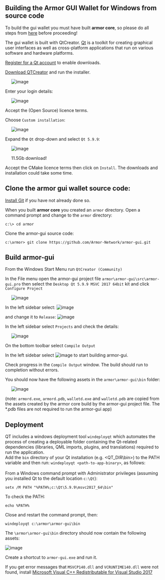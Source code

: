 ## Building the Armor GUI Wallet for Windows from source code

To build the gui wallet you must have built **armor core**, so please do all steps from [here](https://github.com/Armor-Network/armor#building-on-windows) before proceeding!

The gui wallet is built with QtCreator. [Qt](https://www.qt.io/) is a toolkit for creating graphical user interfaces as well as cross-platform applications that run on various software and hardware platforms.

[Register for a Qt account](https://login.qt.io/register) to enable downloads.

[Download QTCreator](https://www.qt.io/download-thank-you?os=windows) and run the installer.

&nbsp;&nbsp;&nbsp;&nbsp;&nbsp;![image](https://user-images.githubusercontent.com/55367064/139972096-ef25cdfd-7525-4289-8b5d-8f988157c081.png)

Enter your login details:

&nbsp;&nbsp;&nbsp;&nbsp;&nbsp;![image](https://user-images.githubusercontent.com/55367064/139973303-235e211c-f79d-4ef3-ac98-d6aee6f38687.png)

Accept the (Open Source) licence terms.

Choose `Custom installation`:

&nbsp;&nbsp;&nbsp;&nbsp;&nbsp;![image](https://user-images.githubusercontent.com/55367064/139974644-dc80f0da-d12e-4f53-b5c9-8a179d506a5a.png)

Expand the `Qt` drop-down and select `Qt 5.9.9`:

&nbsp;&nbsp;&nbsp;&nbsp;&nbsp;![image](https://user-images.githubusercontent.com/55367064/139975495-b2fc491c-7a45-40d6-9b72-9891c9ebab07.png)

&nbsp;&nbsp;&nbsp;&nbsp;&nbsp;11.5Gb download!

Accept the CMake licence terms then click on `Install`.
The downloads and installation could take some time.


## Clone the armor gui wallet source code:

[Install Git](https://github.com/git-for-windows/git/releases/download/v2.33.1.windows.1/Git-2.33.1-64-bit.exe) if you have not already done so.

When you built **armor core** you created an `armor` directory. Open a command prompt and change to the `armor` directory:

	c:\> cd armor

Clone the armor-gui source code:

	c:\armor> git clone https://github.com/Armor-Network/armor-gui.git
  

## Build armor-gui

From the Windows Start Menu run `QtCreator (Community)`

In the File menu open the armor-gui project file `armor\armor-gui\src\armor-gui.pro`
then select the `Desktop Qt 5.9.9 MSVC 2017 64bit` kit and click `Configure Project`

&nbsp;&nbsp;&nbsp;&nbsp;&nbsp;![image](https://user-images.githubusercontent.com/55367064/139990290-6ebf4cb4-fc9f-44ff-8811-b1569699e8f7.png)

In the left sidebar select: ![image](https://user-images.githubusercontent.com/55367064/139995434-a9a6236a-f704-47bb-90e4-720efc101a76.png)

and change it to `Release`: ![image](https://user-images.githubusercontent.com/55367064/139996908-937a5cca-3831-4bd4-83f7-fdec6bcbe2c2.png)

In the left sidebar select `Projects` and check the details:

&nbsp;&nbsp;&nbsp;&nbsp;&nbsp;![image](https://user-images.githubusercontent.com/55367064/139998617-2610ca3a-506b-437d-9379-b172fa987fb4.png)

On the bottom toolbar select `Compile Output`

In the left sidebar select ![image](https://user-images.githubusercontent.com/55367064/139999222-5ce64601-3a58-40df-8269-273acd60ed7b.png) to start building armor-gui.

Check progress in the `Compile Output` window. The build should run to completion without errors.

You should now have the following assets in the `armor\armor-gui\bin` folder:

&nbsp;&nbsp;&nbsp;&nbsp;&nbsp;![image](https://user-images.githubusercontent.com/55367064/140000379-15c0488a-74da-4cb4-b9b6-d88c6b5d1d17.png)

(note: `armord.exe`, `armord.pdb`, `walletd.exe` and `walletd.pdb` are copied from the assets created by the armor core build by the armor-gui project file. The *.pdb files are not required to run the armor-gui app)

## Deployment

QT includes a windows deployment tool `windeployqt` which automates the process of creating a deployable folder containing the Qt-related dependencies (libraries, QML imports, plugins, and translations) required to run the application.
<br/>Add the `bin` directory of your Qt installation (e.g. <QT_DIR\bin>) to the PATH variable and then run:  `windeployqt <path-to-app-binary>`, as follows:
<br/><br/>From a Windows command prompt with Administrator privileges (assuming you installed Qt to the default location `c:\Qt`):
	
	setx /M PATH "%PATH%;c:\Qt\5.9.9\msvc2017_64\bin"

To check the PATH:

	echo %PATH%

Close and restart the command prompt, then:

	windeployqt c:\armor\armor-gui\bin

The `\armor\armor-gui\bin` directory should now contain the following assets:

![image](https://user-images.githubusercontent.com/55367064/140002067-e792c7e2-1f3e-4e3a-9f76-7c678cce7283.png)

Create a shortcut to `armor-gui.exe` and run it.
	
If you get error messages that `MSVCP140.dll` and `VCRUNTIME140.dll` were not found, install [Microsoft Visual C++ Redistributable for Visual Studio 2017](https://go.microsoft.com/fwlink/?LinkId=746572)
